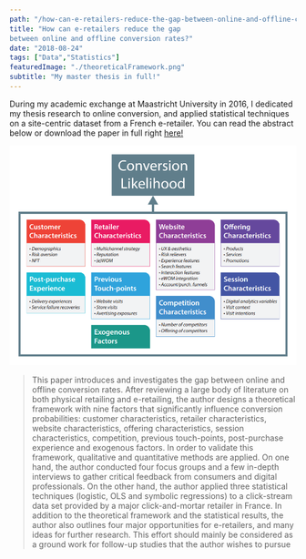 ```yaml
---
path: "/how-can-e-retailers-reduce-the-gap-between-online-and-offline-conversion-rates/"
title: "How can e-retailers reduce the gap
between online and offline conversion rates?"
date: "2018-08-24"
tags: ["Data","Statistics"]
featuredImage: "./theoreticalFramework.png"
subtitle: "My master thesis in full!"
---
```


During my academic exchange at Maastricht University in 2016, I dedicated my thesis research to online conversion, and applied statistical techniques on a site-centric dataset from a French e-retailer. You can read the abstract below or download the paper in full right [here!](./julienBovetMasterThesis.pdf)

![Theoretical Framework](./theoreticalFramework.png)

>This paper introduces and investigates the gap between online and offline conversion rates. After reviewing a large body of literature on both physical retailing and e-retailing, the author designs a theoretical framework with nine factors that significantly influence conversion probabilities: customer characteristics, retailer characteristics, website characteristics, offering characteristics, session characteristics, competition, previous touch-points, post-purchase experience and exogenous factors. In order to validate this framework, qualitative and quantitative methods are applied. On one hand, the author conducted four focus groups and a few in-depth interviews to gather critical feedback from consumers and digital professionals. On the other hand, the author applied three statistical techniques (logistic, OLS and symbolic regressions) to a click-stream data set provided by a major click-and-mortar retailer in France. In addition to the theoretical framework and the statistical results, the author also outlines four major opportunities for e-retailers, and many ideas for further research. This effort should mainly be considered as a ground work for follow-up studies that the author wishes to pursue
